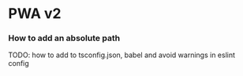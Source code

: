 # PWA v2

### How to add an absolute path
TODO: how to add to tsconfig.json, babel and avoid warnings in eslint config
